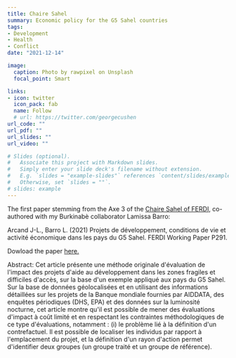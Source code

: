 ```yaml
---
title: Chaire Sahel
summary: Economic policy for the G5 Sahel countries
tags:
- Development
- Health
- Conflict
date: "2021-12-14"

image:
  caption: Photo by rawpixel on Unsplash
  focal_point: Smart

links:
- icon: twitter
  icon_pack: fab
  name: Follow
  # url: https://twitter.com/georgecushen
url_code: ""
url_pdf: ""
url_slides: ""
url_video: ""

# Slides (optional).
#   Associate this project with Markdown slides.
#   Simply enter your slide deck's filename without extension.
#   E.g. `slides = "example-slides"` references `content/slides/example-slides.md`.
#   Otherwise, set `slides = ""`.
# slides: example
---
```


The first paper stemming from the Axe 3 of the <a href="https://ferdi.fr/chaires/chaire-sahel" target="_blank">Chaire Sahel of FERDI</a>, co-authored with my Burkinabè collaborator Lamissa Barro: 

Arcand J-L., Barro L. (2021) Projets de développement, conditions de vie et activité économique dans les pays du G5 Sahel. FERDI Working Paper P291. 

Dowload the paper
<a href="https://ferdi.fr/dl/df-dX8myKyTeJnaFLz6hQ1VqHSG/ferdi-wp291-projets-de-developpement-conditions-de-vie-et-activite.pdf" target="_blank">here.</a>

Abstract: Cet article présente une méthode originale d'évaluation de l'impact des projets d'aide au développement dans les zones fragiles et difficiles d'accès, sur la base d'un exemple appliqué aux pays du G5 Sahel. Sur la base de données géolocalisées et en utilisant des informations détaillées sur les projets de la Banque mondiale fournies par AIDDATA, des enquêtes périodiques (DHS, EPA) et des données sur la luminosité nocturne, cet article montre qu'il est possible de mener des évaluations d'impact à coût limité et en respectant les contraintes méthodologiques de ce type d'évaluations, notamment : (i) le problème lié à la définition d'un contrefactuel. Il est possible de localiser les individus par rapport à l'emplacement du projet, et la définition d'un rayon d'action permet d'identifier deux groupes (un groupe traité et un groupe de référence).

